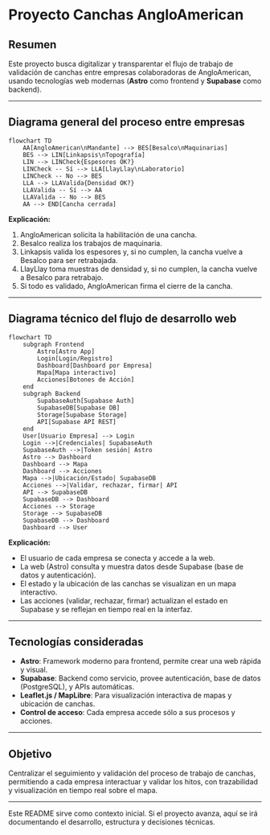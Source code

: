 # Proyecto Canchas AngloAmerican

## Resumen

Este proyecto busca digitalizar y transparentar el flujo de trabajo de validación de canchas entre empresas colaboradoras de AngloAmerican, usando tecnologías web modernas (**Astro** como frontend y **Supabase** como backend).

---

## Diagrama general del proceso entre empresas

```mermaid
flowchart TD
    AA[AngloAmerican\nMandante] --> BES[Besalco\nMaquinarias]
    BES --> LIN[Linkapsis\nTopografía]
    LIN --> LINCheck{Espesores OK?}
    LINCheck -- Sí --> LLA[LlayLlay\nLaboratorio]
    LINCheck -- No --> BES
    LLA --> LLAValida{Densidad OK?}
    LLAValida -- Sí --> AA
    LLAValida -- No --> BES
    AA --> END[Cancha cerrada]
```
**Explicación:**  
1. AngloAmerican solicita la habilitación de una cancha.
2. Besalco realiza los trabajos de maquinaria.
3. Linkapsis valida los espesores y, si no cumplen, la cancha vuelve a Besalco para ser retrabajada.
4. LlayLlay toma muestras de densidad y, si no cumplen, la cancha vuelve a Besalco para retrabajo.
5. Si todo es validado, AngloAmerican firma el cierre de la cancha.

---

## Diagrama técnico del flujo de desarrollo web

```mermaid
flowchart TD
    subgraph Frontend
        Astro[Astro App]
        Login[Login/Registro]
        Dashboard[Dashboard por Empresa]
        Mapa[Mapa interactivo]
        Acciones[Botones de Acción]
    end
    subgraph Backend
        SupabaseAuth[Supabase Auth]
        SupabaseDB[Supabase DB]
        Storage[Supabase Storage]
        API[Supabase API REST]
    end
    User[Usuario Empresa] --> Login
    Login -->|Credenciales| SupabaseAuth
    SupabaseAuth -->|Token sesión| Astro
    Astro --> Dashboard
    Dashboard --> Mapa
    Dashboard --> Acciones
    Mapa -->|Ubicación/Estado| SupabaseDB
    Acciones -->|Validar, rechazar, firmar| API
    API --> SupabaseDB
    SupabaseDB --> Dashboard
    Acciones --> Storage
    Storage --> SupabaseDB
    SupabaseDB --> Dashboard
    Dashboard --> User
```
**Explicación:**  
- El usuario de cada empresa se conecta y accede a la web.
- La web (Astro) consulta y muestra datos desde Supabase (base de datos y autenticación).
- El estado y la ubicación de las canchas se visualizan en un mapa interactivo.
- Las acciones (validar, rechazar, firmar) actualizan el estado en Supabase y se reflejan en tiempo real en la interfaz.

---

## Tecnologías consideradas

- **Astro**: Framework moderno para frontend, permite crear una web rápida y visual.
- **Supabase**: Backend como servicio, provee autenticación, base de datos (PostgreSQL), y APIs automáticas.
- **Leaflet.js / MapLibre**: Para visualización interactiva de mapas y ubicación de canchas.
- **Control de acceso**: Cada empresa accede sólo a sus procesos y acciones.

---

## Objetivo

Centralizar el seguimiento y validación del proceso de trabajo de canchas, permitiendo a cada empresa interactuar y validar los hitos, con trazabilidad y visualización en tiempo real sobre el mapa.

---

Este README sirve como contexto inicial. Si el proyecto avanza, aquí se irá documentando el desarrollo, estructura y decisiones técnicas.
